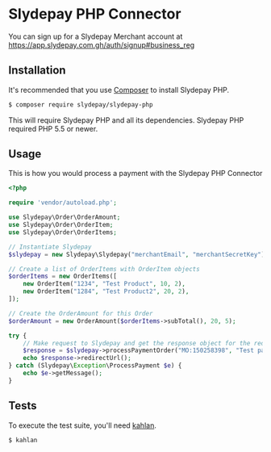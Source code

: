 Slydepay PHP Connector
=====================

You can sign up for a Slydepay Merchant account at https://app.slydepay.com.gh/auth/signup#business_reg

## Installation

It's recommended that you use [Composer](https://getcomposer.org/) to install Slydepay PHP.

```bash
$ composer require slydepay/slydepay-php
```

This will require Slydepay PHP and all its dependencies. Slydepay PHP required PHP 5.5 or newer.

## Usage

This is how you would process a payment with the Slydepay PHP Connector

```php
<?php

require 'vendor/autoload.php';

use Slydepay\Order\OrderAmount;
use Slydepay\Order\OrderItem;
use Slydepay\Order\OrderItems;

// Instantiate Slydepay
$slydepay = new Slydepay\Slydepay("merchantEmail", "merchantSecretKey");

// Create a list of OrderItems with OrderItem objects
$orderItems = new OrderItems([
    new OrderItem("1234", "Test Product", 10, 2),
    new OrderItem("1284", "Test Product2", 20, 2),
]);

// Create the OrderAmount for this Order
$orderAmount = new OrderAmount($orderItems->subTotal(), 20, 5);

try {
    // Make request to Slydepay and get the response object for the redirect url
    $response = $slydepay->processPaymentOrder("MO:150258398", "Test payment", $orderAmount, $orderItems);
    echo $response->redirectUrl();
} catch (Slydepay\Exception\ProcessPayment $e) {
    echo $e->getMessage();
}
```

## Tests

To execute the test suite, you'll need [kahlan](https://github.com/kahlan/kahlan).

```bash
$ kahlan
```
